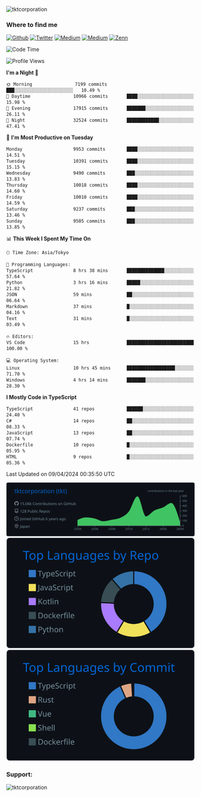 <p align="left"> <img src="https://komarev.com/ghpvc/?username=tktcorporation&label=Profile%20views&color=0e75b6&style=flat" alt="tktcorporation" /> </p>

<h3>Where to find me</h3>
<p>
<a href="https://github.com/tktcorporation" target="_blank"><img alt="Github" src="https://img.shields.io/badge/GitHub-%2312100E.svg?&style=for-the-badge&logo=Github&logoColor=white" /></a>
<a href="https://twitter.com/tktcorporation" target="_blank"><img alt="Twitter" src="https://img.shields.io/badge/twitter-%231DA1F2.svg?&style=for-the-badge&logo=twitter&logoColor=white" /></a>
<a href="https://www.linkedin.com/in/tktcorporation" target="_blank"><img alt="Medium" src="https://img.shields.io/badge/linkdin-0a66c2.svg?&style=for-the-badge&logo=linkedin&logoColor=white" /></a>
<a href="https://qiita.com/tktcorporation" target="_blank"><img alt="Medium" src="https://img.shields.io/badge/qiita-55C500.svg?&style=for-the-badge&logo=qiita&logoColor=white" /></a>
<a href="https://zenn.dev/tktcorporation" target="_blank"><img alt="Zenn" src="https://img.shields.io/badge/Zenn-3EA8FF.svg?&style=for-the-badge&logo=Zenn&logoColor=white" /></a>
</p>
  
<!--START_SECTION:waka-->
![Code Time](http://img.shields.io/badge/Code%20Time-1%2C480%20hrs%2042%20mins-blue)

![Profile Views](http://img.shields.io/badge/Profile%20Views-0-blue)

**I'm a Night 🦉** 

```text
🌞 Morning                7199 commits        ███░░░░░░░░░░░░░░░░░░░░░░   10.49 % 
🌆 Daytime                10966 commits       ████░░░░░░░░░░░░░░░░░░░░░   15.98 % 
🌃 Evening                17915 commits       ███████░░░░░░░░░░░░░░░░░░   26.11 % 
🌙 Night                  32524 commits       ████████████░░░░░░░░░░░░░   47.41 % 
```
📅 **I'm Most Productive on Tuesday** 

```text
Monday                   9953 commits        ████░░░░░░░░░░░░░░░░░░░░░   14.51 % 
Tuesday                  10391 commits       ████░░░░░░░░░░░░░░░░░░░░░   15.15 % 
Wednesday                9490 commits        ███░░░░░░░░░░░░░░░░░░░░░░   13.83 % 
Thursday                 10018 commits       ████░░░░░░░░░░░░░░░░░░░░░   14.60 % 
Friday                   10010 commits       ████░░░░░░░░░░░░░░░░░░░░░   14.59 % 
Saturday                 9237 commits        ███░░░░░░░░░░░░░░░░░░░░░░   13.46 % 
Sunday                   9505 commits        ███░░░░░░░░░░░░░░░░░░░░░░   13.85 % 
```


📊 **This Week I Spent My Time On** 

```text
🕑︎ Time Zone: Asia/Tokyo

💬 Programming Languages: 
TypeScript               8 hrs 38 mins       ██████████████░░░░░░░░░░░   57.64 % 
Python                   3 hrs 16 mins       █████░░░░░░░░░░░░░░░░░░░░   21.82 % 
JSON                     59 mins             ██░░░░░░░░░░░░░░░░░░░░░░░   06.64 % 
Markdown                 37 mins             █░░░░░░░░░░░░░░░░░░░░░░░░   04.16 % 
Text                     31 mins             █░░░░░░░░░░░░░░░░░░░░░░░░   03.49 % 

🔥 Editors: 
VS Code                  15 hrs              █████████████████████████   100.00 % 

💻 Operating System: 
Linux                    10 hrs 45 mins      ██████████████████░░░░░░░   71.70 % 
Windows                  4 hrs 14 mins       ███████░░░░░░░░░░░░░░░░░░   28.30 % 
```

**I Mostly Code in TypeScript** 

```text
TypeScript               41 repos            ██████░░░░░░░░░░░░░░░░░░░   24.40 % 
C#                       14 repos            ██░░░░░░░░░░░░░░░░░░░░░░░   08.33 % 
JavaScript               13 repos            ██░░░░░░░░░░░░░░░░░░░░░░░   07.74 % 
Dockerfile               10 repos            █░░░░░░░░░░░░░░░░░░░░░░░░   05.95 % 
HTML                     9 repos             █░░░░░░░░░░░░░░░░░░░░░░░░   05.36 % 
```




 Last Updated on 09/04/2024 00:35:50 UTC
<!--END_SECTION:waka-->

[![](https://raw.githubusercontent.com/tktcorporation/tktcorporation/master/profile-summary-card-output/github_dark/0-profile-details.svg)](https://github.com/vn7n24fzkq/github-profile-summary-cards)
[![](https://raw.githubusercontent.com/tktcorporation/tktcorporation/master/profile-summary-card-output/github_dark/1-repos-per-language.svg)](https://github.com/vn7n24fzkq/github-profile-summary-cards) [![](https://raw.githubusercontent.com/tktcorporation/tktcorporation/master/profile-summary-card-output/github_dark/2-most-commit-language.svg)](https://github.com/vn7n24fzkq/github-profile-summary-cards)

<h3 align="left">Support:</h3>
<p><a href="https://www.buymeacoffee.com/tktcorporation"> <img align="left" src="https://cdn.buymeacoffee.com/buttons/v2/default-yellow.png" height="50" width="210" alt="tktcorporation" /></a></p><br><br>
